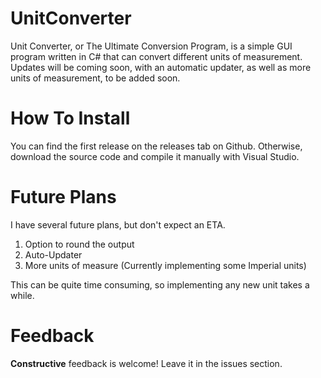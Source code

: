 # UnitConverter
Unit Converter, or The Ultimate Conversion Program, is a simple GUI program written in C# that can convert different units of
measurement. Updates will be coming soon, with an automatic updater, as well as more units of measurement, to be added soon.

# How To Install
You can find the first release on the releases tab on Github. Otherwise, download the source code and compile it manually with
Visual Studio.

# Future Plans
I have several future plans, but don't expect an ETA.
1. Option to round the output
2. Auto-Updater
3. More units of measure (Currently implementing some Imperial units)

This can be quite time consuming, so implementing any new unit takes a while.

# Feedback
**Constructive** feedback is welcome! Leave it in the issues section.
